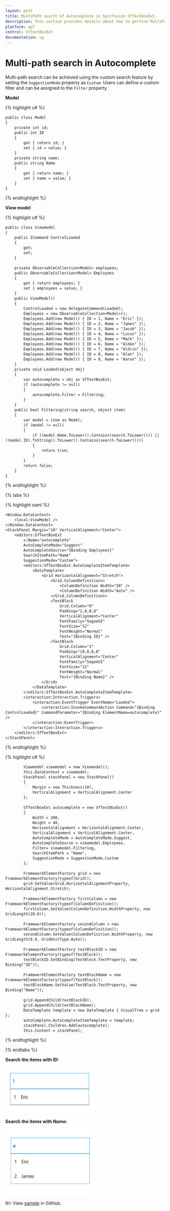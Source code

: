 ```yaml
---
layout: post
title: MultiPath search of Autocomplete in Syncfusion SfTextBoxExt.
description: This section provides details about how to perform MultiPath search from AutoCompleteSource in Syncfusion Autocomplete control.
platform: wpf
control: SfTextBoxExt
documentation: ug
---
```


# Multi-path search in Autocomplete

Multi-path search can be achieved using the custom search feature by setting the `SuggestionMode` property as `Custom`. Users can define a custom filter and can be assigned to the `Filter` property.

**Model**

{% highlight c# %}

    public class Model
    {
        private int id;
        public int ID
        {
            get { return id; }
            set { id = value; }
        }
        private string name;
        public string Name
        {
            get { return name; }
            set { name = value; }
        }
    }
	
{% endhighlight %}

**View model**

{% highlight c# %}

    public class Viewmodel
    {
        public ICommand ControlLoaded
        {
            get;
            set;
        }

        private ObservableCollection<Model> employees;
        public ObservableCollection<Model> Employees
        {
            get { return employees; }
            set { employees = value; }
        }
        public ViewModel()
        {
            ControlLoaded = new DelegateCommand(Loaded);
            Employees = new ObservableCollection<Model>();
            Employees.Add(new Model() { ID = 1, Name = "Eric" });
            Employees.Add(new Model() { ID = 2, Name = "James" });
            Employees.Add(new Model() { ID = 3, Name = "Jacob" });
            Employees.Add(new Model() { ID = 4, Name = "Lucas" });
            Employees.Add(new Model() { ID = 5, Name = "Mark" });
            Employees.Add(new Model() { ID = 6, Name = "Aldan" });
            Employees.Add(new Model() { ID = 7, Name = "Aldrin" });
            Employees.Add(new Model() { ID = 8, Name = "Alan" });
            Employees.Add(new Model() { ID = 9, Name = "Aaron" });
        }
        private void Loaded(object obj)
        {
            var autocomplete = obj as SfTextBoxExt;
            if (autocomplete != null)
            {
                autocomplete.Filter = Filtering;
            }
        }
        public bool Filtering(string search, object item)
        {
            var model = item as Model;
            if (model != null)
            {
                if ((model.Name.ToLower().Contains(search.ToLower())) || ((model.ID).ToString().ToLower().Contains(search.ToLower())))
                {
                    return true;
                }
            }
            return false;
        }
    }
	
{% endhighlight %}

{% tabs %}

{% highlight xaml %}

    <Window.DataContext>
        <local:ViewModel />
    </Window.DataContext>
    <StackPanel Margin="10" VerticalAlignment="Center">
        <editors:SfTextBoxExt
            x:Name="autocomplete"
            AutoCompleteMode="Suggest"
            AutoCompleteSource="{Binding Employees}"
            SearchItemPath="Name"
            SuggestionMode="Custom">
            <editors:SfTextBoxExt.AutoCompleteItemTemplate>
                <DataTemplate>
                    <Grid HorizontalAlignment="Stretch">
                        <Grid.ColumnDefinitions>
                            <ColumnDefinition Width="20" />
                            <ColumnDefinition Width="Auto" />
                        </Grid.ColumnDefinitions>
                        <TextBlock
                            Grid.Column="0"
                            Padding="2,8,0,8"
                            VerticalAlignment="Center"
                            FontFamily="SegoeUI"
                            FontSize="12"
                            FontWeight="Normal"
                            Text="{Binding ID}" />
                        <TextBlock
                            Grid.Column="1"
                            Padding="10,8,0,8"
                            VerticalAlignment="Center"
                            FontFamily="SegoeUI"
                            FontSize="12"
                            FontWeight="Normal"
                            Text="{Binding Name}" />
                    </Grid>
                </DataTemplate>
            </editors:SfTextBoxExt.AutoCompleteItemTemplate>
            <interaction:Interaction.Triggers>
                <interaction:EventTrigger EventName="Loaded">
                    <interaction:InvokeCommandAction Command="{Binding ControlLoaded}" CommandParameter="{Binding ElementName=autocomplete}" />
                </interaction:EventTrigger>
            </interaction:Interaction.Triggers>
        </editors:SfTextBoxExt>
    </StackPanel>

{% endhighlight %}


{% highlight c# %}

            Viewmodel viewmodel = new Viewmodel();
            this.DataContext = viewmodel;
            StackPanel stackPanel = new StackPanel()
            {
                Margin = new Thickness(10),
                VerticalAlignment = VerticalAlignment.Center
            };

            SfTextBoxExt autocomplete = new SfTextBoxExt()
            {
                Width = 200,
                Height = 40,
                HorizontalAlignment = HorizontalAlignment.Center,
                VerticalAlignment = VerticalAlignment.Center,
                AutoCompleteMode = AutoCompleteMode.Suggest,
                AutoCompleteSource = viewmodel.Employees,
                Filter= viewmodel.Filtering,
                SearchItemPath = "Name",
                SuggestionMode = SuggestionMode.Custom
            };

            FrameworkElementFactory grid = new FrameworkElementFactory(typeof(Grid));
            grid.SetValue(Grid.HorizontalAlignmentProperty, HorizontalAlignment.Stretch);

            FrameworkElementFactory firstColumn = new FrameworkElementFactory(typeof(ColumnDefinition));
            firstColumn.SetValue(ColumnDefinition.WidthProperty, new GridLength(20.0));

            FrameworkElementFactory secondColumn = new FrameworkElementFactory(typeof(ColumnDefinition));
            secondColumn.SetValue(ColumnDefinition.WidthProperty, new GridLength(0.0, GridUnitType.Auto));

            FrameworkElementFactory textBlockID = new FrameworkElementFactory(typeof(TextBlock));
            textBlockID.SetBinding(TextBlock.TextProperty, new Binding("ID"));

            FrameworkElementFactory textBlockName = new FrameworkElementFactory(typeof(TextBlock));
            textBlockName.SetValue(TextBlock.TextProperty, new Binding("Name"));

            grid.AppendChild(textBlockID);
            grid.AppendChild(textBlockName);
            DataTemplate template = new DataTemplate { VisualTree = grid };
            autoComplete.AutoCompleteItemTemplate = template;
            stackPanel.Children.Add(autocomplete);
            this.Content = stackPanel;

{% endhighlight %}

{% endtabs %}


**Search the items with ID:**

![Multi-path Search ID](Multipath_Search/Multipath_Search.png)


**Search the items with Name:**

![Multi-path Search Name](Multipath_Search/Multipath_Search_Name.png)


N> View [sample](https://github.com/SyncfusionExamples/wpf-textboxext-examples/tree/master/Samples/Multipath_Search) in GitHub.
